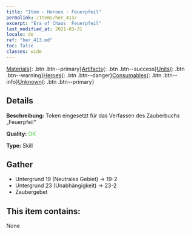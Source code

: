 ```yaml
---
title: "Item - Heroes - Feuerpfeil"
permalink: /Items/her_413/
excerpt: "Era of Chaos  Feuerpfeil"
last_modified_at: 2021-03-31
locale: de
ref: "her_413.md"
toc: false
classes: wide
---
```

 [Materials](/de/Items/){: .btn .btn--primary}[Artifacts](/de/Items/Artifacts/){: .btn .btn--success}[Units](/de/Items/Units/){: .btn .btn--warning}[Heroes](/de/Items/Heroes/){: .btn .btn--danger}[Consumables](/de/Items/Consumables/){: .btn .btn--info}[Unknown](/de/Items/Unknown/){: .btn .btn--primary}

## Details
 **Beschreibung:** Token eingesetzt für das Verfassen des Zauberbuchs „Feuerpfeil“

 **Quality:** <span style="color: #32CD32">OK</span>

 **Type:** Skill

## Gather

*    Untergrund 19 (Neutrales Gebiet) -> 19-2 
*    Untergrund 23 (Unabhängigkeit) -> 23-2 
*    Zaubergebet 

## This item contains:

  None

